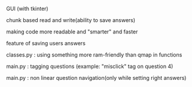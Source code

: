 GUI (with tkinter)

chunk based read and write(ability to save answers)

making code more readable and "smarter" and faster

feature of saving users answers

classes.py : using something more ram-friendly than qmap in functions

main.py : tagging questions (example: "misclick" tag on question 4)

main.py : non linear question navigation(only while setting right answers)
